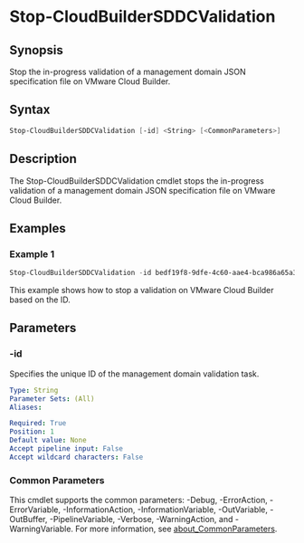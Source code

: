 # Stop-CloudBuilderSDDCValidation

## Synopsis

Stop the in-progress validation of a management domain JSON specification file on VMware Cloud Builder.

## Syntax

```powershell
Stop-CloudBuilderSDDCValidation [-id] <String> [<CommonParameters>]
```

## Description

The Stop-CloudBuilderSDDCValidation cmdlet stops the in-progress validation of a management domain JSON specification file on VMware Cloud Builder.

## Examples

### Example 1

```powershell
Stop-CloudBuilderSDDCValidation -id bedf19f8-9dfe-4c60-aae4-bca986a65a31
```

This example shows how to stop a validation on VMware Cloud Builder based on the ID.

## Parameters

### -id

Specifies the unique ID of the management domain validation task.

```yaml
Type: String
Parameter Sets: (All)
Aliases:

Required: True
Position: 1
Default value: None
Accept pipeline input: False
Accept wildcard characters: False
```

### Common Parameters

This cmdlet supports the common parameters: -Debug, -ErrorAction, -ErrorVariable, -InformationAction, -InformationVariable, -OutVariable, -OutBuffer, -PipelineVariable, -Verbose, -WarningAction, and -WarningVariable. For more information, see [about_CommonParameters](http://go.microsoft.com/fwlink/?LinkID=113216).

